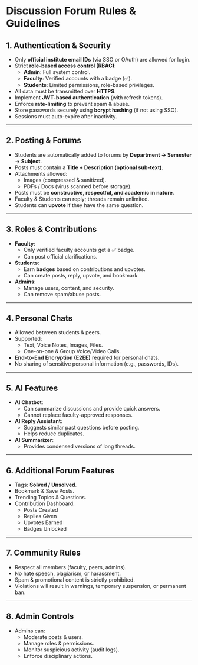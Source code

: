 # Discussion Forum Rules & Guidelines

## 1. Authentication & Security
- Only **official institute email IDs** (via SSO or OAuth) are allowed for login.
- Strict **role-based access control (RBAC)**:
  - **Admin**: Full system control.
  - **Faculty**: Verified accounts with a badge (✅).
  - **Students**: Limited permissions, role-based privileges.
- All data must be transmitted over **HTTPS**.
- Implement **JWT-based authentication** (with refresh tokens).
- Enforce **rate-limiting** to prevent spam & abuse.
- Store passwords securely using **bcrypt hashing** (if not using SSO).
- Sessions must auto-expire after inactivity.

---

## 2. Posting & Forums
- Students are automatically added to forums by **Department → Semester → Subject**.
- Posts must contain a **Title + Description (optional sub-text)**.
- Attachments allowed:
  - Images (compressed & sanitized).
  - PDFs / Docs (virus scanned before storage).
- Posts must be **constructive, respectful, and academic in nature**.
- Faculty & Students can reply; threads remain unlimited.
- Students can **upvote** if they have the same question.

---

## 3. Roles & Contributions
- **Faculty**:
  - Only verified faculty accounts get a ✅ badge.
  - Can post official clarifications.
- **Students**:
  - Earn **badges** based on contributions and upvotes.
  - Can create posts, reply, upvote, and bookmark.
- **Admins**:
  - Manage users, content, and security.
  - Can remove spam/abuse posts.

---

## 4. Personal Chats
- Allowed between students & peers.
- Supported:
  - Text, Voice Notes, Images, Files.
  - One-on-one & Group Voice/Video Calls.
- **End-to-End Encryption (E2EE)** required for personal chats.
- No sharing of sensitive personal information (e.g., passwords, IDs).

---

## 5. AI Features
- **AI Chatbot**:
  - Can summarize discussions and provide quick answers.
  - Cannot replace faculty-approved responses.
- **AI Reply Assistant**:
  - Suggests similar past questions before posting.
  - Helps reduce duplicates.
- **AI Summarizer**:
  - Provides condensed versions of long threads.

---

## 6. Additional Forum Features
- Tags: **Solved / Unsolved**.
- Bookmark & Save Posts.
- Trending Topics & Questions.
- Contribution Dashboard:
  - Posts Created
  - Replies Given
  - Upvotes Earned
  - Badges Unlocked

---

## 7. Community Rules
- Respect all members (faculty, peers, admins).
- No hate speech, plagiarism, or harassment.
- Spam & promotional content is strictly prohibited.
- Violations will result in warnings, temporary suspension, or permanent ban.

---

## 8. Admin Controls
- Admins can:
  - Moderate posts & users.
  - Manage roles & permissions.
  - Monitor suspicious activity (audit logs).
  - Enforce disciplinary actions.
